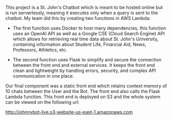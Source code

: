 This project is a St. John's Chatbot which is meant to be hosted online but is run serverlessly, meaning it executes only when a query is sent to the chatbot.
My team did this by creating two functions in AWS Lambda:

- The first function uses Docker to host many dependencies, this function uses an OpenAI API as well as a Google CSE (Cloud Search Engine) API which allows for retrieving real time data about St. John's University, containing information about Student Life, Financial Aid, News, Professors, Athletics, etc.

- The second function uses Flask to simplify and secure the connection between the front end and external services. It keeps the front end clean and lightweight by handling errors, security, and complex API communication in one place.

Our final component was a static front end which retains context memory of 10 chats between the User and the Bot. The front end also calls the Flask Lambda function. This front end is deployed on S3 and the whole system can be viewed on the following url: 

http://johnnybot-live.s3-website-us-east-1.amazonaws.com
